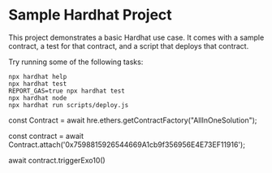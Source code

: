# Sample Hardhat Project

This project demonstrates a basic Hardhat use case. It comes with a sample contract, a test for that contract, and a script that deploys that contract.

Try running some of the following tasks:

```shell
npx hardhat help
npx hardhat test
REPORT_GAS=true npx hardhat test
npx hardhat node
npx hardhat run scripts/deploy.js
```
const Contract = await hre.ethers.getContractFactory("AllInOneSolution");

const contract = await Contract.attach('0x7598815926544669A1cb9f356956E4E73EF11916');

await contract.triggerExo10()